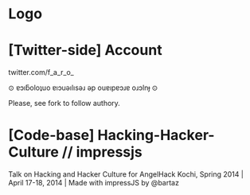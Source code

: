 Logo
======================

[logo]: https://raw.githubusercontent.com/martinsantome/FARO_twitter_ear/5ea36a0397b03f818c61949d2f5d98ebde2c45e4/img/faro_twitter_front.png "F.A.R.O. logged on Twitter"


[Twitter-side] Account
=======================
twitter.com/f_a_r_o_
 
⊙ ɐɔıƃoloʇuo ɐıɔuǝılısǝɹ ǝp ouɐıpɐɔɹɐ oɹɔlnɟ ⊙

Please, see fork to follow authory.

[Code-base] Hacking-Hacker-Culture // impressjs
======================

Talk on Hacking and Hacker Culture for AngelHack Kochi, Spring 2014 | April 17-18, 2014 | Made with impressJS by @bartaz
